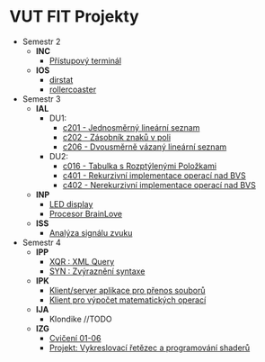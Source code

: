 VUT FIT Projekty
===================

 - Semestr 2
	 - **INC**
		 - [Přístupový terminál](https://github.com/johnTheSloth/VUT-FIT/tree/master/2%20SEM/INC)
	 - **IOS**
		 - [dirstat](https://github.com/johnTheSloth/VUT-FIT/tree/master/2%20SEM/IOS)
		 - [rollercoaster](https://github.com/johnTheSloth/VUT-FIT/tree/master/2%20SEM/IOS)
 - Semestr 3
	 - **IAL**
		 - DU1:
			 - [c201 - Jednosměrný lineární seznam](https://github.com/johnTheSloth/VUT-FIT/blob/master/3%20SEM/IAL/c201.c)
			 - [c202 - Zásobník znaků v poli](https://github.com/johnTheSloth/VUT-FIT/blob/master/3%20SEM/IAL/c202.c)
			 - [c206 - Dvousměrně vázaný lineární seznam](https://github.com/johnTheSloth/VUT-FIT/blob/master/3%20SEM/IAL/c206.c)
		 - DU2:
			 - [c016 - Tabulka s Rozptýlenými Položkami](https://github.com/johnTheSloth/VUT-FIT/blob/master/3%20SEM/IAL/c016.c)
			 - [c401 - Rekurzivní implementace operací nad BVS](https://github.com/johnTheSloth/VUT-FIT/blob/master/3%20SEM/IAL/c401.c)
			 - [c402 - Nerekurzivní implementace operací nad BVS](https://github.com/johnTheSloth/VUT-FIT/blob/master/3%20SEM/IAL/c402.c)
	 - **INP**
		 - [LED display](https://github.com/johnTheSloth/VUT-FIT/tree/master/3%20SEM/INP/Proj%201)
		 - [Procesor BrainLove](https://github.com/johnTheSloth/VUT-FIT/tree/master/3%20SEM/INP/Proj%202%20-%20procesor%20Brainlove)
	 - **ISS**
		 - [Analýza signálu zvuku](https://github.com/johnTheSloth/VUT-FIT/tree/master/3%20SEM/ISS)
 - Semestr 4
	 - **IPP**
		 - [XQR : XML Query](https://github.com/johnTheSloth/VUT-FIT/tree/master/4%20SEM/IPP/XQR)
		 - [SYN : Zvýraznění syntaxe](https://github.com/johnTheSloth/VUT-FIT/tree/master/4%20SEM/IPP/SYN)
	 - **IPK**
		 - [Klient/server aplikace pro přenos souborů](https://github.com/johnTheSloth/VUT-FIT/tree/master/4%20SEM/IPK/FTP%20client_server)
		 - [Klient pro výpočet matematických operací](https://github.com/johnTheSloth/VUT-FIT/tree/master/4%20SEM/IPK/math%20client)
	 - **IJA**
		 - Klondike //TODO
	 - **IZG**
		 - [Cvičení 01-06](https://github.com/johnTheSloth/VUT-FIT/tree/master/4%20SEM/IZG)
		 - [Projekt: Vykreslovací řetězec a programování shaderů](https://github.com/johnTheSloth/VUT-FIT/tree/master/4%20SEM/IZG/projekt)
